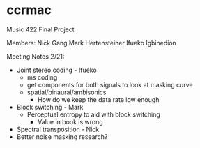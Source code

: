 # ccrmac
Music 422 Final Project

Members:
Nick Gang
Mark Hertensteiner
Ifueko Igbinedion

Meeting Notes 2/21:
* Joint stereo coding - Ifueko
    * ms coding
    * get components for both signals to look at masking curve
    * spatial/binaural/ambisonics
        * How do we keep the data rate low enough
* Block switching - Mark
    * Perceptual entropy to aid with block switching
        * Value in book is wrong
* Spectral transposition - Nick
* Better noise masking research?
